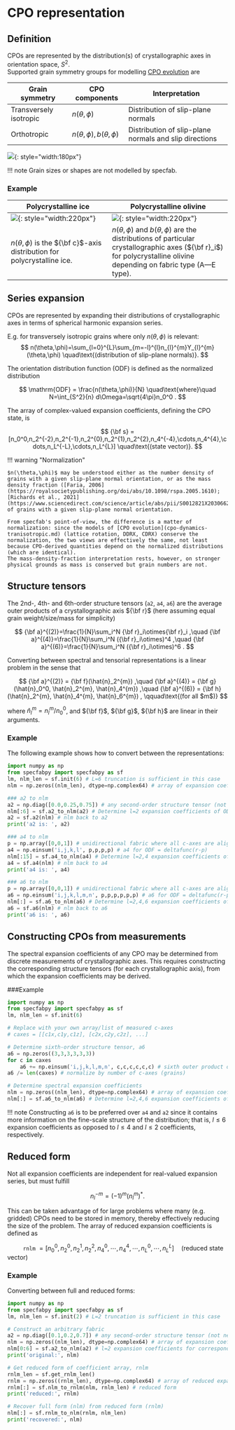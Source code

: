 # CPO representation

## Definition

CPOs are represented by the distribution(s) of crystallographic axes in orientation space, $S^2$.
<br>
Supported grain symmetry groups for modelling [CPO evolution](cpo-dynamics-tranisotropic.md) are

| Grain symmetry | CPO components | Interpretation |
| --- | --- | --- | 
| Transversely isotropic | $n(\theta,\phi)$                | Distribution of slip-plane normals |
| Orthotropic            | $n(\theta,\phi),b(\theta,\phi)$ | Distribution of slip-plane normals and slip directions |

![](https://raw.githubusercontent.com/nicholasmr/specfab/main/images/slipplane.png){: style="width:180px"} 

!!! note
    Grain sizes or shapes are not modelled by specfab.

### Example

| <center>Polycrystalline ice</center> | <center>Polycrystalline olivine</center> |
| :- | :- |
| ![](https://raw.githubusercontent.com/nicholasmr/specfab/main/images/tranisotropic/polycrystal.png){: style="width:220px"} | ![](https://raw.githubusercontent.com/nicholasmr/specfab/main/images/orthotropic/polycrystal.png){: style="width:220px"} |
| $n(\theta,\phi)$ is the ${\bf c}$-axis distribution for <br>polycrystalline ice. | $n(\theta,\phi)$ and $b(\theta,\phi)$ are the distributions of particular <br>crystallographic axes (${\bf r}_i$) for polycrystalline olivine<br> depending on fabric type (A&mdash;E type). |

## Series expansion

CPOs are represented by expanding their distributions of crystallographic axes in terms of spherical harmonic expansion series.

E.g. for transversely isotropic grains where only $n(\theta,\phi)$ is relevant:
$$ 
n(\theta,\phi)=\sum_{l=0}^{L}\sum_{m=-l}^{l}n_{l}^{m}Y_{l}^{m}(\theta,\phi) \quad\text{(distribution of slip-plane normals)}.
$$

The orientation distribution function (ODF) is defined as the normalized distribution 

$$ 
\mathrm{ODF} = \frac{n(\theta,\phi)}{N} \quad\text{where}\quad N=\int_{S^2}{n} d\Omega=\sqrt{4\pi}n_0^0 .
$$

The array of complex-valued expansion coefficients, defining the CPO state, is 

$$
{\bf s} = [n_0^0,n_2^{-2},n_2^{-1},n_2^{0},n_2^{1},n_2^{2},n_4^{-4},\cdots,n_4^{4},\cdots,n_L^{-L},\cdots,n_L^{L}] \quad\text{(state vector)}.
$$

$$ $$ <!-- half space -->

!!! warning "Normalization"

    $n(\theta,\phi)$ may be understood either as the number density of grains with a given slip-plane normal orientation, or as the mass density fraction ([Faria, 2006](https://royalsocietypublishing.org/doi/abs/10.1098/rspa.2005.1610); [Richards et al., 2021](https://www.sciencedirect.com/science/article/abs/pii/S0012821X20306622)) of grains with a given slip-plane normal orientation.

    From specfab's point-of-view, the difference is a matter of normalization: since the models of [CPO evolution](cpo-dynamics-tranisotropic.md) (lattice rotation, DDRX, CDRX) conserve the normalization, the two views are effectively the same, not least because CPO-derived quantities depend on the normalized distributions (which are identical).
    The mass-density-fraction interpretation rests, however, on stronger physical grounds as mass is conserved but grain numbers are not.

## Structure tensors

The 2nd-, 4th- and 6th-order structure tensors (`a2`, `a4`, `a6`) are the average outer products of a crystallographic axis ${\bf r}$ (here assuming equal grain weight/size/mass for simplicity)

$$ 
{\bf a}^{(2)}=\frac{1}{N}\sum_i^N {\bf r}_i\otimes{\bf r}_i 
,\quad 
{\bf a}^{(4)}=\frac{1}{N}\sum_i^N ({\bf r}_i\otimes)^4
,\quad 
{\bf a}^{(6)}=\frac{1}{N}\sum_i^N ({\bf r}_i\otimes)^6
.
$$


Converting between spectral and tensorial representations is a linear problem in the sense that 

$$ {\bf a}^{(2)} = {\bf f}(\hat{n}_2^{m})
,\quad
{\bf a}^{(4)} = {\bf g}(\hat{n}_0^0, \hat{n}_2^{m}, \hat{n}_4^{m}) 
,\quad
{\bf a}^{(6)} = {\bf h}(\hat{n}_2^{m}, \hat{n}_4^{m}, \hat{n}_6^{m}) 
,
\qquad\text{(for all $m$)}
$$

where $\hat{n}_l^m = n_l^m/n_0^0$, and ${\bf f}$, ${\bf g}$, ${\bf h}$ are linear in their arguments.

### Example

The following example shows how to convert between the representations:

```python
import numpy as np
from specfabpy import specfabpy as sf
lm, nlm_len = sf.init(6) # L=6 truncation is sufficient in this case
nlm = np.zeros((nlm_len), dtype=np.complex64) # array of expansion coefficients

### a2 to nlm
a2 = np.diag([0.0,0.25,0.75]) # any second-order structure tensor (not necessarily diagonal)
nlm[:6] = sf.a2_to_nlm(a2) # Determine l=2 expansion coefficients of ODF (a2 is normalized)
a2 = sf.a2(nlm) # nlm back to a2
print('a2 is: ', a2)

### a4 to nlm
p = np.array([0,0,1]) # unidirectional fabric where all c-axes are aligned with the z-direction
a4 = np.einsum('i,j,k,l', p,p,p,p) # a4 for ODF = deltafunc(r-p) 
nlm[:15] = sf.a4_to_nlm(a4) # Determine l=2,4 expansion coefficients of ODF (a4 is normalized)
a4 = sf.a4(nlm) # nlm back to a4 
print('a4 is: ', a4)

### a6 to nlm
p = np.array([0,0,1]) # unidirectional fabric where all c-axes are aligned with the z-direction
a6 = np.einsum('i,j,k,l,m,n', p,p,p,p,p,p) # a6 for ODF = deltafunc(r-p) 
nlm[:] = sf.a6_to_nlm(a6) # Determine l=2,4,6 expansion coefficients of ODF (a6 is normalized)
a6 = sf.a6(nlm) # nlm back to a6
print('a6 is: ', a6)
```

## Constructing CPOs from measurements

The spectral expansion coefficients of any CPO may be determined from discrete measurements of crystallographic axes.
This requires constructing the corresponding structure tensors (for each crystallographic axis), from which the expansion coefficients may be derived.

###Example
```python
import numpy as np
from specfabpy import specfabpy as sf
lm, nlm_len = sf.init(6) 

# Replace with your own array/list of measured c-axes
# caxes = [[c1x,c1y,c1z], [c2x,c2y,c2z], ...] 

# Determine sixth-order structure tensor, a6
a6 = np.zeros((3,3,3,3,3,3))
for c in caxes
    a6 += np.einsum('i,j,k,l,m,n', c,c,c,c,c,c) # sixth outer product of c with itself
a6 /= len(caxes) # normalize by number of c-axes (grains)

# Determine spectral expansion coefficients
nlm = np.zeros((nlm_len), dtype=np.complex64) # array of expansion coefficients
nlm[:] = sf.a6_to_nlm(a6) # Determine l=2,4,6 expansion coefficients of ODF (a6 is normalized)
```

!!! note 
    Constructing `a6` is to be preferred over `a4` and `a2` since it contains more information on the fine-scale structure of the distribution; 
    that is, $l\leq 6$ expansion coefficients as opposed to $l\leq 4$ and $l\leq 2$ coefficients, respectively.


## Reduced form

Not all expansion coefficients are independent for real-valued expansion series, but must fulfill

$$ 
n_l^{-m}=(-1)^m(n_l^m)^* .
$$

This can be taken advantage of for large problems where many (e.g. gridded) CPOs need to be stored in memory, thereby effectively reducing the size of the problem. 
The array of reduced expansion coefficients is defined as

$\qquad$ `rnlm` $= [n_0^0,n_2^{0},n_2^{1},n_2^{2},n_4^{0},\cdots,n_4^{4},\cdots,n_L^{0},\cdots,n_L^{L}] \quad\text{(reduced state vector)}$

### Example 

Converting between full and reduced forms:

```python
import numpy as np
from specfabpy import specfabpy as sf
lm, nlm_len = sf.init(2) # L=2 truncation is sufficient in this case

# Construct an arbitrary fabric
a2 = np.diag([0.1,0.2,0.7]) # any second-order structure tensor (not necessarily diagonal)
nlm = np.zeros((nlm_len), dtype=np.complex64) # array of expansion coefficients
nlm[0:6] = sf.a2_to_nlm(a2) # l=2 expansion coefficients for corresponding ODF (a2 is normalized)
print('original:', nlm)

# Get reduced form of coefficient array, rnlm
rnlm_len = sf.get_rnlm_len() 
rnlm = np.zeros((rnlm_len), dtype=np.complex64) # array of reduced expansion coefficients
rnlm[:] = sf.nlm_to_rnlm(nlm, rnlm_len) # reduced form
print('reduced:', rnlm)

# Recover full form (nlm) from reduced form (rnlm)
nlm[:] = sf.rnlm_to_nlm(rnlm, nlm_len)
print('recovered:', nlm)
```

